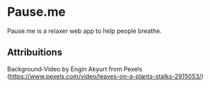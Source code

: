 # Pause.me

Pause.me is a relaxer web app to help people breathe. 

## Attribuitions

Background-Video by Engin Akyurt from Pexels (https://www.pexels.com/video/leaves-on-a-plants-stalks-2915053/)
